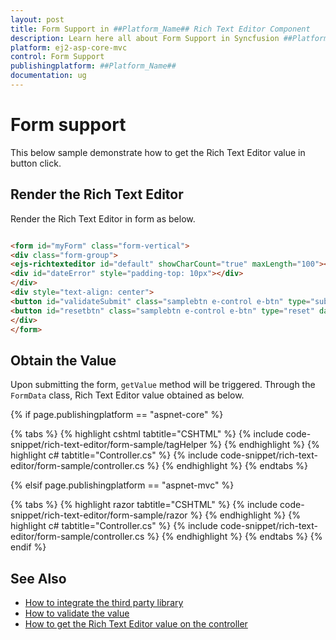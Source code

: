 ```yaml
---
layout: post
title: Form Support in ##Platform_Name## Rich Text Editor Component
description: Learn here all about Form Support in Syncfusion ##Platform_Name## Rich Text Editor component of Syncfusion Essential JS 2 and more.
platform: ej2-asp-core-mvc
control: Form Support
publishingplatform: ##Platform_Name##
documentation: ug
---
```



# Form support

This below sample demonstrate how to get the Rich Text Editor value in button click.

## Render the Rich Text Editor

Render the Rich Text Editor in form as below.

```html

<form id="myForm" class="form-vertical">
<div class="form-group">
<ejs-richtexteditor id="default" showCharCount="true" maxLength="100"></ejs-richtexteditor>
<div id="dateError" style="padding-top: 10px"></div>
</div>
<div style="text-align: center">
<button id="validateSubmit" class="samplebtn e-control e-btn" type="submit" data-ripple="true">Submit</button>
<button id="resetbtn" class="samplebtn e-control e-btn" type="reset" data-ripple="true">Reset</button>
</div>
</form>

```

## Obtain the Value

Upon submitting the form, `getValue` method will be triggered. Through the `FormData` class, Rich Text Editor value obtained as below.

{% if page.publishingplatform == "aspnet-core" %}

{% tabs %}
{% highlight cshtml tabtitle="CSHTML" %}
{% include code-snippet/rich-text-editor/form-sample/tagHelper %}
{% endhighlight %}
{% highlight c# tabtitle="Controller.cs" %}
{% include code-snippet/rich-text-editor/form-sample/controller.cs %}
{% endhighlight %}
{% endtabs %}

{% elsif page.publishingplatform == "aspnet-mvc" %}

{% tabs %}
{% highlight razor tabtitle="CSHTML" %}
{% include code-snippet/rich-text-editor/form-sample/razor %}
{% endhighlight %}
{% highlight c# tabtitle="Controller.cs" %}
{% include code-snippet/rich-text-editor/form-sample/controller.cs %}
{% endhighlight %}
{% endtabs %}
{% endif %}



## See Also

* [How to integrate the third party library](./third-party-integration/)
* [How to validate the value](./validation/)
* [How to get the Rich Text Editor value on the controller](./how-to/render-rich-text-editor-for)
